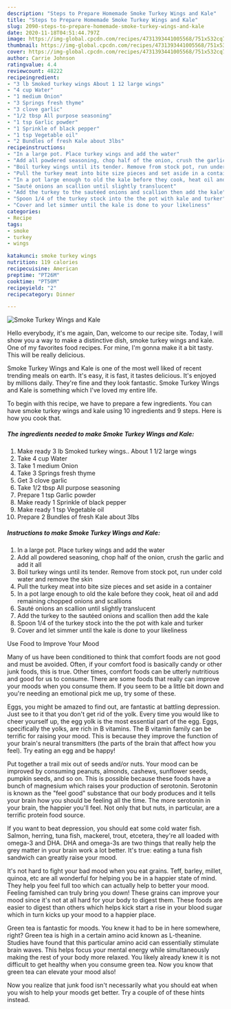 ```yaml
---
description: "Steps to Prepare Homemade Smoke Turkey Wings and Kale"
title: "Steps to Prepare Homemade Smoke Turkey Wings and Kale"
slug: 2090-steps-to-prepare-homemade-smoke-turkey-wings-and-kale
date: 2020-11-18T04:51:44.797Z
image: https://img-global.cpcdn.com/recipes/4731393441005568/751x532cq70/smoke-turkey-wings-and-kale-recipe-main-photo.jpg
thumbnail: https://img-global.cpcdn.com/recipes/4731393441005568/751x532cq70/smoke-turkey-wings-and-kale-recipe-main-photo.jpg
cover: https://img-global.cpcdn.com/recipes/4731393441005568/751x532cq70/smoke-turkey-wings-and-kale-recipe-main-photo.jpg
author: Carrie Johnson
ratingvalue: 4.4
reviewcount: 48222
recipeingredient:
- "3 lb Smoked turkey wings About 1 12 large wings"
- "4 cup Water"
- "1 medium Onion"
- "3 Springs fresh thyme"
- "3 clove garlic"
- "1/2 tbsp All purpose seasoning"
- "1 tsp Garlic powder"
- "1 Sprinkle of black pepper"
- "1 tsp Vegetable oil"
- "2 Bundles of fresh Kale about 3lbs"
recipeinstructions:
- "In a large pot. Place turkey wings and add the water"
- "Add all powdered seasoning, chop half of the onion, crush the garlic and add it all"
- "Boil turkey wings until its tender. Remove from stock pot, run under cold water and remove the skin"
- "Pull the turkey meat into bite size pieces and set aside in a container"
- "In a pot large enough to old the kale before they cook, heat oil and add remaining chopped onions and scallions"
- "Sauté onions an scallion until slightly translucent"
- "Add the turkey to the sautéed onions and scallion then add the kale"
- "Spoon 1/4 of the turkey stock into the the pot with kale and turker"
- "Cover and let simmer until the kale is done to your likeliness"
categories:
- Recipe
tags:
- smoke
- turkey
- wings

katakunci: smoke turkey wings 
nutrition: 119 calories
recipecuisine: American
preptime: "PT26M"
cooktime: "PT50M"
recipeyield: "2"
recipecategory: Dinner

---
```



![Smoke Turkey Wings and Kale](https://img-global.cpcdn.com/recipes/4731393441005568/751x532cq70/smoke-turkey-wings-and-kale-recipe-main-photo.jpg)

Hello everybody, it's me again, Dan, welcome to our recipe site. Today, I will show you a way to make a distinctive dish, smoke turkey wings and kale. One of my favorites food recipes. For mine, I'm gonna make it a bit tasty. This will be really delicious.



Smoke Turkey Wings and Kale is one of the most well liked of recent trending meals on earth. It's easy, it is fast, it tastes delicious. It's enjoyed by millions daily. They're fine and they look fantastic. Smoke Turkey Wings and Kale is something which I've loved my entire life.


To begin with this recipe, we have to prepare a few ingredients. You can have smoke turkey wings and kale using 10 ingredients and 9 steps. Here is how you cook that.

<!--inarticleads1-->

##### The ingredients needed to make Smoke Turkey Wings and Kale:

1. Make ready 3 lb Smoked turkey wings.. About 1 1/2 large wings
1. Take 4 cup Water
1. Take 1 medium Onion
1. Take 3 Springs fresh thyme
1. Get 3 clove garlic
1. Take 1/2 tbsp All purpose seasoning
1. Prepare 1 tsp Garlic powder
1. Make ready 1 Sprinkle of black pepper
1. Make ready 1 tsp Vegetable oil
1. Prepare 2 Bundles of fresh Kale about 3lbs




<!--inarticleads2-->

##### Instructions to make Smoke Turkey Wings and Kale:

1. In a large pot. Place turkey wings and add the water
1. Add all powdered seasoning, chop half of the onion, crush the garlic and add it all
1. Boil turkey wings until its tender. Remove from stock pot, run under cold water and remove the skin
1. Pull the turkey meat into bite size pieces and set aside in a container
1. In a pot large enough to old the kale before they cook, heat oil and add remaining chopped onions and scallions
1. Sauté onions an scallion until slightly translucent
1. Add the turkey to the sautéed onions and scallion then add the kale
1. Spoon 1/4 of the turkey stock into the the pot with kale and turker
1. Cover and let simmer until the kale is done to your likeliness




Use Food to Improve Your Mood


Many of us have been conditioned to think that comfort foods are not good and must be avoided. Often, if your comfort food is basically candy or other junk foods, this is true. Other times, comfort foods can be utterly nutritious and good for us to consume. There are some foods that really can improve your moods when you consume them. If you seem to be a little bit down and you're needing an emotional pick me up, try some of these.

Eggs, you might be amazed to find out, are fantastic at battling depression. Just see to it that you don't get rid of the yolk. Every time you would like to cheer yourself up, the egg yolk is the most essential part of the egg. Eggs, specifically the yolks, are rich in B vitamins. The B vitamin family can be terrific for raising your mood. This is because they improve the function of your brain's neural transmitters (the parts of the brain that affect how you feel). Try eating an egg and be happy!

Put together a trail mix out of seeds and/or nuts. Your mood can be improved by consuming peanuts, almonds, cashews, sunflower seeds, pumpkin seeds, and so on. This is possible because these foods have a bunch of magnesium which raises your production of serotonin. Serotonin is known as the "feel good" substance that our body produces and it tells your brain how you should be feeling all the time. The more serotonin in your brain, the happier you'll feel. Not only that but nuts, in particular, are a terrific protein food source.

If you want to beat depression, you should eat some cold water fish. Salmon, herring, tuna fish, mackerel, trout, etcetera, they're all loaded with omega-3 and DHA. DHA and omega-3s are two things that really help the grey matter in your brain work a lot better. It's true: eating a tuna fish sandwich can greatly raise your mood. 

It's not hard to fight your bad mood when you eat grains. Teff, barley, millet, quinoa, etc are all wonderful for helping you be in a happier state of mind. They help you feel full too which can actually help to better your mood. Feeling famished can truly bring you down! These grains can improve your mood since it's not at all hard for your body to digest them. These foods are easier to digest than others which helps kick start a rise in your blood sugar which in turn kicks up your mood to a happier place.

Green tea is fantastic for moods. You knew it had to be in here somewhere, right? Green tea is high in a certain amino acid known as L-theanine. Studies have found that this particular amino acid can essentially stimulate brain waves. This helps focus your mental energy while simultaneously making the rest of your body more relaxed. You likely already knew it is not difficult to get healthy when you consume green tea. Now you know that green tea can elevate your mood also!

Now you realize that junk food isn't necessarily what you should eat when you wish to help your moods get better. Try  a  couple of  of  these  hints  instead.

